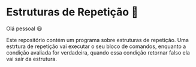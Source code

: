 # Estruturas de Repetição 🔁

Olá pessoal 😃

Este repositório contém um programa sobre estruturas de repetição. Uma estrtura de repetição vai executar o seu bloco de comandos, enquanto a condição avaliada for verdadeira, quando essa condição 
retornar falso ela vai sair da estrutura.

